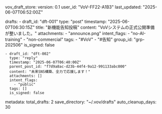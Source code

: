 vov_draft_store:
  version: 0.1
  user_id: "VoV-FF22-A1B3"
  last_updated: "2025-06-07T06:52:00Z"

  drafts:
    - draft_id: "dft-001"
      type: "post"
      timestamp: "2025-06-07T06:30:15Z"
      title: "新機能告知投稿"
      content: "VoVシステムの正式公開準備が整いました。"
      attachments:
        - "announce.png"
      intent_flags:
        - "no-AI-training"
        - "non-commercial"
      tags:
        - "#VoV"
        - "#告知"
      group_id: "grp-202506"
      is_signed: false

    - draft_id: "dft-002"
      type: "reply"
      timestamp: "2025-06-07T06:40:00Z"
      parent_post_id: "f7d9a8ac-d23b-44f4-9a12-991133abc000"
      content: "未来SNS構築、全力で応援します！"
      attachments: []
      intent_flags:
        - "public"
      tags: []
      is_signed: false

  metadata:
    total_drafts: 2
    save_directory: "~/.vov/drafts"
    auto_cleanup_days: 30

